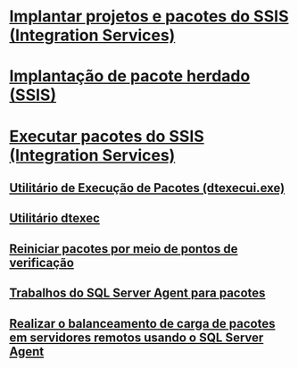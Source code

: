 # [Implantar projetos e pacotes do SSIS (Integration Services)](deploy-integration-services-ssis-projects-and-packages.md)  
# [Implantação de pacote herdado (SSIS)](legacy-package-deployment-ssis.md)  

# [Executar pacotes do SSIS (Integration Services)](run-integration-services-ssis-packages.md)  
## [Utilitário de Execução de Pacotes (dtexecui.exe)](execute-package-utility-dtexecui-ui-reference.md)  
## [Utilitário dtexec](dtexec-utility.md)  
## [Reiniciar pacotes por meio de pontos de verificação](restart-packages-by-using-checkpoints.md)  
## [Trabalhos do SQL Server Agent para pacotes](sql-server-agent-jobs-for-packages.md)  
## [Realizar o balanceamento de carga de pacotes em servidores remotos usando o SQL Server Agent](load-balancing-packages-on-remote-servers-by-using-sql-server-agent.md)  

